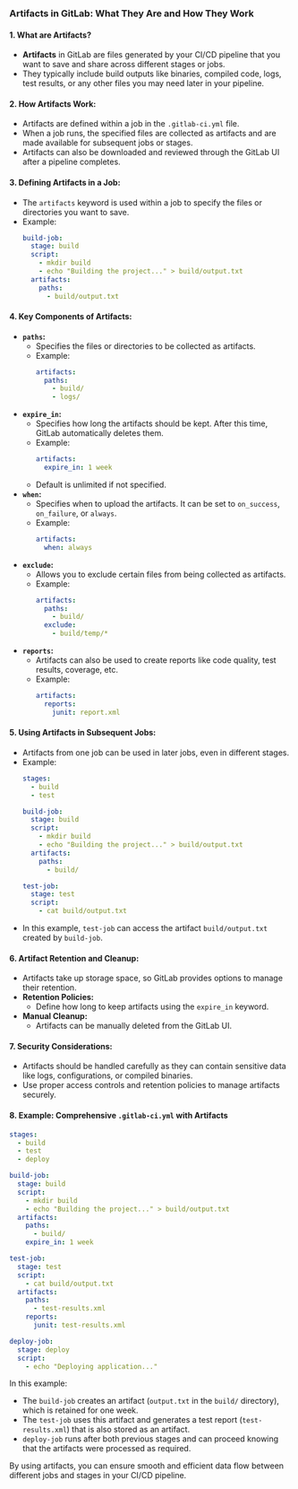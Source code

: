 ### Artifacts in GitLab: What They Are and How They Work

#### 1. **What are Artifacts?**
   - **Artifacts** in GitLab are files generated by your CI/CD pipeline that you want to save and share across different stages or jobs.
   - They typically include build outputs like binaries, compiled code, logs, test results, or any other files you may need later in your pipeline.

#### 2. **How Artifacts Work:**
   - Artifacts are defined within a job in the `.gitlab-ci.yml` file.
   - When a job runs, the specified files are collected as artifacts and are made available for subsequent jobs or stages.
   - Artifacts can also be downloaded and reviewed through the GitLab UI after a pipeline completes.

#### 3. **Defining Artifacts in a Job:**
   - The `artifacts` keyword is used within a job to specify the files or directories you want to save.
   - Example:
     ```yaml
     build-job:
       stage: build
       script:
         - mkdir build
         - echo "Building the project..." > build/output.txt
       artifacts:
         paths:
           - build/output.txt
     ```

#### 4. **Key Components of Artifacts:**
   - **`paths`:** 
     - Specifies the files or directories to be collected as artifacts.
     - Example:
       ```yaml
       artifacts:
         paths:
           - build/
           - logs/
       ```
   - **`expire_in`:**
     - Specifies how long the artifacts should be kept. After this time, GitLab automatically deletes them.
     - Example:
       ```yaml
       artifacts:
         expire_in: 1 week
       ```
     - Default is unlimited if not specified.
   - **`when`:**
     - Specifies when to upload the artifacts. It can be set to `on_success`, `on_failure`, or `always`.
     - Example:
       ```yaml
       artifacts:
         when: always
       ```
   - **`exclude`:**
     - Allows you to exclude certain files from being collected as artifacts.
     - Example:
       ```yaml
       artifacts:
         paths:
           - build/
         exclude:
           - build/temp/*
       ```
   - **`reports`:**
     - Artifacts can also be used to create reports like code quality, test results, coverage, etc.
     - Example:
       ```yaml
       artifacts:
         reports:
           junit: report.xml
       ```

#### 5. **Using Artifacts in Subsequent Jobs:**
   - Artifacts from one job can be used in later jobs, even in different stages.
   - Example:
     ```yaml
     stages:
       - build
       - test

     build-job:
       stage: build
       script:
         - mkdir build
         - echo "Building the project..." > build/output.txt
       artifacts:
         paths:
           - build/

     test-job:
       stage: test
       script:
         - cat build/output.txt
     ```
   - In this example, `test-job` can access the artifact `build/output.txt` created by `build-job`.

#### 6. **Artifact Retention and Cleanup:**
   - Artifacts take up storage space, so GitLab provides options to manage their retention.
   - **Retention Policies:**
     - Define how long to keep artifacts using the `expire_in` keyword.
   - **Manual Cleanup:**
     - Artifacts can be manually deleted from the GitLab UI.

#### 7. **Security Considerations:**
   - Artifacts should be handled carefully as they can contain sensitive data like logs, configurations, or compiled binaries.
   - Use proper access controls and retention policies to manage artifacts securely.

#### 8. **Example: Comprehensive `.gitlab-ci.yml` with Artifacts**
   ```yaml
   stages:
     - build
     - test
     - deploy

   build-job:
     stage: build
     script:
       - mkdir build
       - echo "Building the project..." > build/output.txt
     artifacts:
       paths:
         - build/
       expire_in: 1 week

   test-job:
     stage: test
     script:
       - cat build/output.txt
     artifacts:
       paths:
         - test-results.xml
       reports:
         junit: test-results.xml

   deploy-job:
     stage: deploy
     script:
       - echo "Deploying application..."
   ```

In this example:
- The `build-job` creates an artifact (`output.txt` in the `build/` directory), which is retained for one week.
- The `test-job` uses this artifact and generates a test report (`test-results.xml`) that is also stored as an artifact.
- `deploy-job` runs after both previous stages and can proceed knowing that the artifacts were processed as required.

By using artifacts, you can ensure smooth and efficient data flow between different jobs and stages in your CI/CD pipeline.
